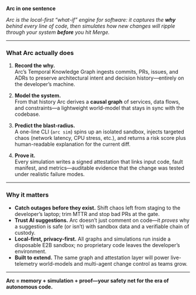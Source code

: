 **Arc in one sentence**

*Arc is the local-first “what-if” engine for software: it captures the **why** behind every line of code, then simulates how new changes will ripple through your system **before** you hit Merge.*

---

### What Arc actually does

1. **Record the why.**  
   Arc’s Temporal Knowledge Graph ingests commits, PRs, issues, and ADRs to preserve architectural intent and decision history—entirely on the developer’s machine.

2. **Model the system.**  
   From that history Arc derives a **causal graph** of services, data flows, and constraints—a lightweight world-model that stays in sync with the codebase.

3. **Predict the blast-radius.**  
   A one-line CLI (`arc sim`) spins up an isolated sandbox, injects targeted chaos (network latency, CPU stress, etc.), and returns a risk score plus human-readable explanation for the current diff.

4. **Prove it.**  
   Every simulation writes a signed attestation that links input code, fault manifest, and metrics—auditable evidence that the change was tested under realistic failure modes.

---

### Why it matters

* **Catch outages before they exist.** Shift chaos left from staging to the developer’s laptop; trim MTTR and stop bad PRs at the gate.  
* **Trust AI suggestions.** Arc doesn’t just comment on code—it *proves* why a suggestion is safe (or isn’t) with sandbox data and a verifiable chain of custody.  
* **Local-first, privacy-first.** All graphs and simulations run inside a disposable E2B sandbox; no proprietary code leaves the developer’s environment.  
* **Built to extend.** The same graph and attestation layer will power live-telemetry world-models and multi-agent change control as teams grow.

---

**Arc = memory + simulation + proof—your safety net for the era of autonomous code.**